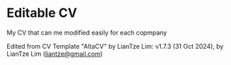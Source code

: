 # Editable CV
My CV that can me modified easily for each copmpany

Edited from CV Template "AltaCV" by LianTze Lim:
v1.7.3 (31 Oct 2024), by LianTze Lim (liantze@gmail.com)

